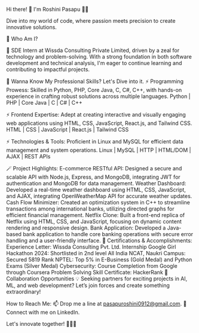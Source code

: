 Hi there! 👋 I'm Roshini Pasapu 🚀✨


Dive into my world of code, where passion meets precision to create innovative solutions.

🫣 Who Am I?


🚀 SDE Intern at Wissda Consulting Private Limited, driven by a zeal for technology and problem-solving. With a strong foundation in both software development and technical analysis, I'm eager to continue learning and contributing to impactful projects.

💼 Wanna Know My Professional Skills? Let's Dive into it.
⚡ Programming Prowess:
Skilled in Python, PHP, Core Java, C, C#, C++, with hands-on experience in crafting robust solutions across multiple languages.
Python | PHP | Core Java | C | C# | C++

⚡ Frontend Expertise:
Adept at creating interactive and visually engaging web applications using HTML, CSS, JavaScript, React.js, and Tailwind CSS.
HTML | CSS | JavaScript | React.js | Tailwind CSS

⚡ Technologies & Tools:
Proficient in Linux and MySQL for efficient data management and system operations.
Linux | MySQL | HTTP | HTML/DOM | AJAX | REST APIs

🪄 Project Highlights:
E-commerce RESTful API: Designed a secure and scalable API with Node.js, Express, and MongoDB, integrating JWT for authentication and MongoDB for data management.
Weather Dashboard: Developed a real-time weather dashboard using HTML, CSS, JavaScript, and AJAX, integrating OpenWeatherMap API for accurate weather updates.
Cash Flow Minimizer: Created an optimization system in C++ to streamline transactions among international banks, utilizing directed graphs for efficient financial management.
Netflix Clone: Built a front-end replica of Netflix using HTML, CSS, and JavaScript, focusing on dynamic content rendering and responsive design.
Bank Application: Developed a Java-based bank application to handle core banking operations with secure error handling and a user-friendly interface.
📜 Certifications & Accomplishments:
Experience Letter: Wissda Consulting Pvt. Ltd. Internship
Google Girl Hackathon 2024: Shortlisted in 2nd level
All India NCAT, Naukri Campus: Secured 5819 Rank
NPTEL: Top 5% in E-Business (Gold Medal) and Python Exams (Silver Medal)
Cybersecurity: Course Completion from Google through Coursera
Problem Solving Skill Certificate: HackerRank
🤝 Collaboration Opportunities
💡 Seeking partners for exciting projects in AI, ML, and web development? Let’s join forces and create something extraordinary!

How to Reach Me:
📫 Drop me a line at pasapuroshini0912@gmail.com.
🔮 Connect with me on LinkedIn.

Let's innovate together! 🧙‍♂️✨

